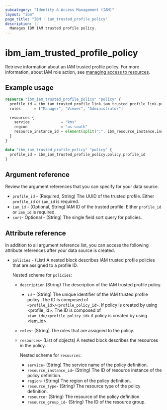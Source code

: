 ```yaml
---
subcategory: "Identity & Access Management (IAM)"
layout: "ibm"
page_title: "IBM : iam_trusted_profile_policy"
description: |-
  Manages IBM IAM trusted profile policy.
---
```


# ibm_iam_trusted_profile_policy

Retrieve information about an IAM trusted profile policy. For more information, about IAM role action, see [managing access to resources](https://cloud.ibm.com/docs/account?topic=account-assign-access-resources).

## Example usage

```terraform
resource "ibm_iam_trusted_profile_policy" "policy" {
  profile_id = ibm_iam_trusted_profile_link.iam_trusted_profile_link.profile_id
  roles      = ["Manager", "Viewer", "Administrator"]

  resources {
    service              = "kms"
    region               = "us-south"
    resource_instance_id = element(split(":", ibm_resource_instance.instance.id), 7)
  }
}

data "ibm_iam_trusted_profile_policy" "policy" {
  profile_id = ibm_iam_trusted_profile_policy.policy.profile_id
}

```

## Argument reference

Review the argument references that you can specify for your data source.

- `profile_id` - (Required, String) The UUID of the trusted profile. Either `profile_id` or `iam_id` is required.
- `iam_id` - (Optional, String) IAM ID of the trusted profile. Either `profile_id` or `iam_id` is required.
- `sort`- Optional -  (String) The single field sort query for policies.

## Attribute reference

In addition to all argument reference list, you can access the following attribute references after your data source is created.

- `policies` - (List) A nested block describes IAM trusted profile policies that are assigned to a profile ID.

  Nested scheme for `policies`:
  - `description`  (String) The description of the IAM trusted profile policy.
	- `id` - (String) The unique identifier of the IAM trusted profile policy. The ID is composed of `<profile_id>/<profile_policy_id>`. If policy is created by using <profile_id>. The ID is composed of `<iam_id>/<profile_policy_id>` if policy is created by using <iam_id>.
  - `roles`-  (String) The roles that are assigned to the policy.
  - `resources`- (List of objects) A nested block describes the resources in the policy.

    Nested scheme for `resources`:
      - `service`- (String) The service name of the policy definition.
      - `resource_instance_id`- (String) The ID of resource instance of the policy definition.
      - `region`-  (String) The region of the policy definition.
      - `resource_type`- (String) The resource type of the policy definition.
      - `resource`- (String) The resource of the policy definition.
      - `resource_group_id`- (String) The ID of the resource group.